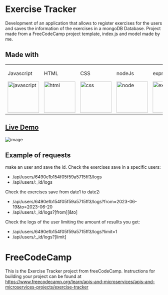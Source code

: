 # Exercise Tracker
Development of an application that allows to register exercises for the users and saves the information of the exercises in a mongoDB Database.
Project made from a FreeCodeCamp project template, index.js and model made by me.

## Made with
<table>
  <tr>
    <td><p>Javascript</p><img src="https://upload.wikimedia.org/wikipedia/commons/thumb/9/99/Unofficial_JavaScript_logo_2.svg/1024px-Unofficial_JavaScript_logo_2.svg.png" alt="javascript" width="100px" height="100px"></td>
    <td><p>HTML</p><img src="https://upload.wikimedia.org/wikipedia/commons/thumb/6/61/HTML5_logo_and_wordmark.svg/1024px-HTML5_logo_and_wordmark.svg.png" alt="html" width="100px" height="100px"></td>
    <td><p>CSS</p><img src="https://upload.wikimedia.org/wikipedia/commons/thumb/d/d5/CSS3_logo_and_wordmark.svg/800px-CSS3_logo_and_wordmark.svg.png" alt="css" width="100px" height="100px"></td>
    <td><p>nodeJs</p><img src="https://upload.wikimedia.org/wikipedia/commons/thumb/d/d9/Node.js_logo.svg/1920px-Node.js_logo.svg.png" alt="node" width="100px" height="100px"></td>
    <td><p>express</p><img src="https://geekflare.com/wp-content/uploads/2023/01/expressjs.png" alt="express" width="100px" height="100px"></td>
    <td><p>mongoDB</p><img src="https://upload.wikimedia.org/wikipedia/commons/thumb/9/93/MongoDB_Logo.svg/1920px-MongoDB_Logo.svg.png" alt="MongoDB" width="100px" height="100px"></td>
  </tr>
</table>

## [Live Demo](https://project-exercisetracker.satogo.repl.co/)
![image](https://github.com/SaToGo1/project-exercisetracker/assets/85353835/a7a8cfe7-dd1d-4f94-868d-624677ef2ae6)

## Example of requests

make an user and save the id.
Check the exercises save in a specific users:  
- /api/users/6490e1b154f05f59a5715ff3/logs
- /api/users/:_id/logs

Check the exercises save from date1 to date2:  
- /api/users/6490e1b154f05f59a5715ff3/logs?from=2023-06-19&to=2023-06-20
- /api/users/:_id/logs?[from][&to]

Check the logs of the user limiting the amount of resullts you get:
- /api/users/6490e1b154f05f59a5715ff3/logs?limit=1
- /api/users/:_id/logs?[limit]

# FreeCodeCamp

This is the Exercise Tracker project from freeCodeCamp. Instructions for building your project can be found at https://www.freecodecamp.org/learn/apis-and-microservices/apis-and-microservices-projects/exercise-tracker
